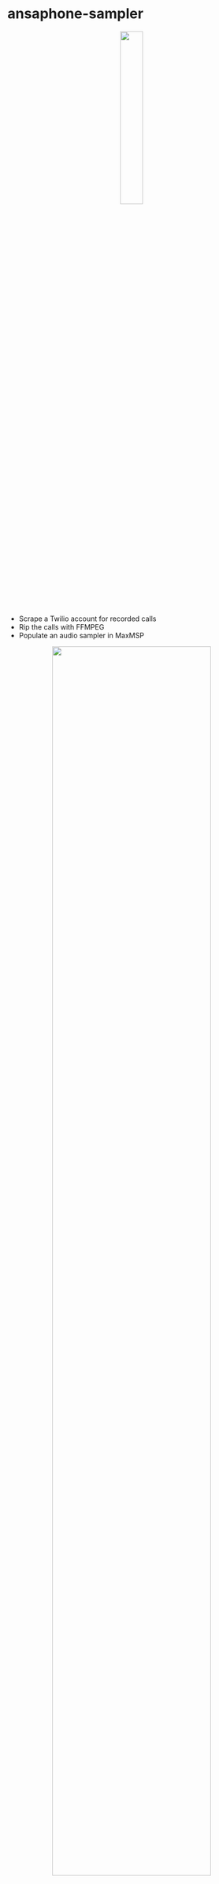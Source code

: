 # ansaphone-sampler

<p align="center">
  <img width="30%" height="30%" src="https://i.ibb.co/g94nNrk/ansaphone.jpg"/>
</p>

- Scrape a Twilio account for recorded calls
- Rip the calls with FFMPEG
- Populate an audio sampler in MaxMSP

<p align="center">
  <img width="80%" height="80%" src="https://i.ibb.co/8ggxRkN/ansaphone-patch.png"/>
</p>

